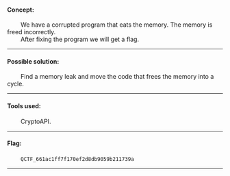 #### Concept:
&nbsp;&nbsp;&nbsp;&nbsp;&nbsp;&nbsp;&nbsp;&nbsp;We have a corrupted program that eats the memory. The memory is freed incorrectly.<br>
&nbsp;&nbsp;&nbsp;&nbsp;&nbsp;&nbsp;&nbsp;&nbsp;After fixing the program we will get a flag.

---
#### Possible solution:
&nbsp;&nbsp;&nbsp;&nbsp;&nbsp;&nbsp;&nbsp;&nbsp;Find a memory leak and move the code that frees the memory into a cycle.

---
#### Tools used:
&nbsp;&nbsp;&nbsp;&nbsp;&nbsp;&nbsp;&nbsp;&nbsp;CryptoAPI.

---
#### Flag:
&nbsp;&nbsp;&nbsp;&nbsp;&nbsp;&nbsp;&nbsp;&nbsp;`QCTF_661ac1ff7f170ef2d8db9059b211739a`

---
